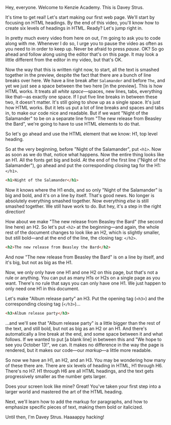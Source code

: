 Hey, everyone. Welcome to Kenzie Academy. This is Davey Strus.

It's time to get real! Let's start making our first web page. We'll start by focusing on HTML headings. By the end of this video, you'll know how to create six levels of headings in HTML. Ready? Let's jump right in.

In pretty much every video from here on out, I'm going to ask you to code along with me. Whenever I do so, I urge you to pause the video as often as you need to in order to keep up. Never be afraid to press _pause_. OK? So go ahead and follow along using the editor that's on this page. It may look a little different from the editor in my video, but that's OK.

Now the way that this is written right now, to start, all the text is smashed together in the preview, despite the fact that there are a bunch of line breaks over here. We have a line break after `Salamander` and before `The`, and yet we just see a space between the two here [in the preview]. This is how HTML works. It treats all _white space_&mdash;spaces, new lines, tabs, everything like that&mdash;as exactly one space. If I put five line breaks in between these two, it doesn't matter. It's still going to show up as a single space. It's just how HTML works. But it lets us put a lot of line breaks and spaces and tabs in, to make our code nice and readable. But if we want "Night of the Salamander" to be on a separate line from "The new release from Beasley the Bard", we're going to have to use HTML elements to do that.

So let's go ahead and use the HTML element that we know: H1, top level heading.

So at the very beginning, before "Night of the Salamander", put `<h1>`. Now as soon as we do that, notice what happens. Now the entire thing looks like an H1. All the fonts get big and bold. At the end of the first line ("Night of the Salamander"), go ahead and put the corresponding closing tag for the H1: `</h1>`.

```html
<h1>Night of the Salamander</h1>
```

Now it knows where the H1 ends, and so only "Night of the Salamander" is big and bold, and it's on a line by itself. That's good news. No longer is absolutely everything smashed together. Now everything _else_ is still smashed together. We still have work to do. But hey, it's a step in the right direction!

How about we make "The new release from Beasley the Bard" (the second line here) an H2. So let's put `<h2>` at the beginning&mdash;and again, the whole rest of the document changes to look like an H2, which is slightly smaller, but still bold&mdash;and at the end of the line, the closing tag: `</h2>`.

```html
<h2>The new release from Beasley the Bard</h2>
```

And now "The new release from Beasley the Bard" is on a line by itself, and it's big, but not as big as the H1.

Now, we only only have one H1 and one H2 on this page, but that's not a rule or anything. You can put as many H1s or H2s on a single page as you want. There's no rule that says you can only have one H1. We just happen to only need one H1 in this document.

Let's make "Album release party" an H3. Put the opening tag (`<h3>`) and the corresponding closing tag (`</h3>`)...

```html
<h3>Album release party</h3>
```

...and we'll see that "Album release party" is a little bigger than the rest of the text, and still bold, but not as big as an H2 or an H1. And there's automatically a line break at the end, and some space between it and what follows. If we wanted to put [a blank line] in between this and "We hope to see you October 13!", we can. It makes no difference in the way the page is rendered, but it makes our code&mdash;our _markup_&mdash;a little more readable.

So now we have an H1, an H2, and an H3. You may be wondering how many of these there are. There are six levels of heading in HTML, H1 through H6. There's no H7. H1 through H6 are all HTML headings, and the text gets progressively smaller as the number gets larger.

Does your screen look like mine? Great! You've taken your first step into a larger world and mastered the art of the HTML heading.

Next, we'll learn how to add the markup for paragraphs, and how to emphasize specific pieces of text, making them bold or italicized.

Until then, I'm Davey Strus. Haaaappy hacking!
